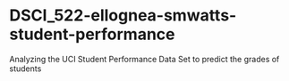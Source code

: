 # DSCI_522-ellognea-smwatts-student-performance
Analyzing the UCI Student Performance Data Set to predict the grades of students
